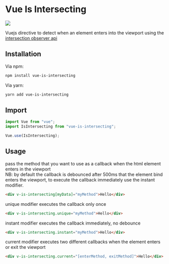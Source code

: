 # Vue Is Intersecting

<a href="https://vuejs.org/"><img src="https://img.shields.io/badge/vue-2.6-brightgreen"/></a>

Vuejs directive to detect when an element enters into the viewport using the <a href="https://developer.mozilla.org/en-US/docs/Web/API/Intersection_Observer_API">intersection observer api</a>

## Installation

Via npm:

```bash
npm install vue-is-intersecting
```

Via yarn:

```bash
yarn add vue-is-intersecting
```

## Import

```js
import Vue from "vue";
import IsIntersecting from "vue-is-intersecting";

Vue.use(IsIntersecting);
```

## Usage

pass the method that you want to use as a callback when the html element enters in the viewport<br />
NB: by default the callback is debounced after 500ms that the element bind enters the viewport, to execute the callback immediately use the instant modifier.

```html
<div v-is-intersecting[myData]="myMethod">Hello</div>
```

unique modifier executes the callback only once

```html
<div v-is-intersecting.unique="myMethod">Hello</div>
```

instant modifier executes the callback immediately, no debounce

```html
<div v-is-intersecting.instant="myMethod">Hello</div>
```

current modifier executes two different callbacks when the element enters or exit the viewport

```html
<div v-is-intersecting.current="[enterMethod, exitMethod]">Hello</div>
```
